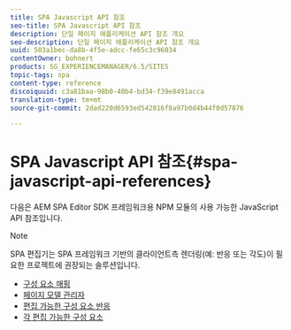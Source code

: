 ```yaml
---
title: SPA Javascript API 참조
seo-title: SPA Javascript API 참조
description: 단일 페이지 애플리케이션 API 참조 개요
seo-description: 단일 페이지 애플리케이션 API 참조 개요
uuid: 503a1bec-da8b-4f5e-adcc-fe65c3c96034
contentOwner: bohnert
products: SG_EXPERIENCEMANAGER/6.5/SITES
topic-tags: spa
content-type: reference
discoiquuid: c3a81baa-98b0-40b4-bd34-f39e8491acca
translation-type: tm+mt
source-git-commit: 2dad220d6593ed542816f8a97b0d4b44f0d57876

---
```



# SPA Javascript API 참조{#spa-javascript-api-references}

다음은 AEM SPA Editor SDK 프레임워크용 NPM 모듈의 사용 가능한 JavaScript API 참조입니다.

>[!NOTE]
>
>SPA 편집기는 SPA 프레임워크 기반의 클라이언트측 렌더링(예: 반응 또는 각도)이 필요한 프로젝트에 권장되는 솔루션입니다.

* [구성 요소 매핑](https://www.npmjs.com/package/@adobe/cq-spa-component-mapping)
* [페이지 모델 관리자](https://www.npmjs.com/package/@adobe/cq-spa-page-model-manager)
* [편집 가능한 구성 요소 반응](https://www.npmjs.com/package/@adobe/cq-react-editable-components)
* [각 편집 가능한 구성 요소](https://www.npmjs.com/package/@adobe/cq-angular-editable-components)